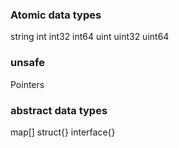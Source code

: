 ### Atomic data types
string
int
int32
int64
uint
uint32
uint64

### unsafe
Pointers

### abstract data types
map[]<datatype>
struct{}
interface{}

#

